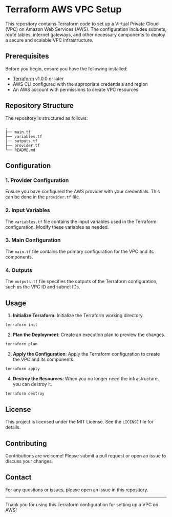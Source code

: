 # Terraform AWS VPC Setup

This repository contains Terraform code to set up a Virtual Private Cloud (VPC) on Amazon Web Services (AWS). The configuration includes subnets, route tables, internet gateways, and other necessary components to deploy a secure and scalable VPC infrastructure.

## Prerequisites

Before you begin, ensure you have the following installed:

- [Terraform](https://www.terraform.io/downloads.html) v1.0.0 or later
- AWS CLI configured with the appropriate credentials and region
- An AWS account with permissions to create VPC resources

## Repository Structure

The repository is structured as follows:

```
.
├── main.tf
├── variables.tf
├── outputs.tf
├── provider.tf
└── README.md
```

## Configuration

### 1. Provider Configuration

Ensure you have configured the AWS provider with your credentials. This can be done in the `provider.tf` file.

### 2. Input Variables

The `variables.tf` file contains the input variables used in the Terraform configuration. Modify these variables as needed.

### 3. Main Configuration

The `main.tf` file contains the primary configuration for the VPC and its components.

### 4. Outputs

The `outputs.tf` file specifies the outputs of the Terraform configuration, such as the VPC ID and subnet IDs.

## Usage

1. **Initialize Terraform**: Initialize the Terraform working directory.

```sh
terraform init
```

2. **Plan the Deployment**: Create an execution plan to preview the changes.

```sh
terraform plan
```

3. **Apply the Configuration**: Apply the Terraform configuration to create the VPC and its components.

```sh
terraform apply
```

4. **Destroy the Resources**: When you no longer need the infrastructure, you can destroy it.

```sh
terraform destroy
```

## License

This project is licensed under the MIT License. See the `LICENSE` file for details.

## Contributing

Contributions are welcome! Please submit a pull request or open an issue to discuss your changes.

## Contact

For any questions or issues, please open an issue in this repository.

---

Thank you for using this Terraform configuration for setting up a VPC on AWS!
